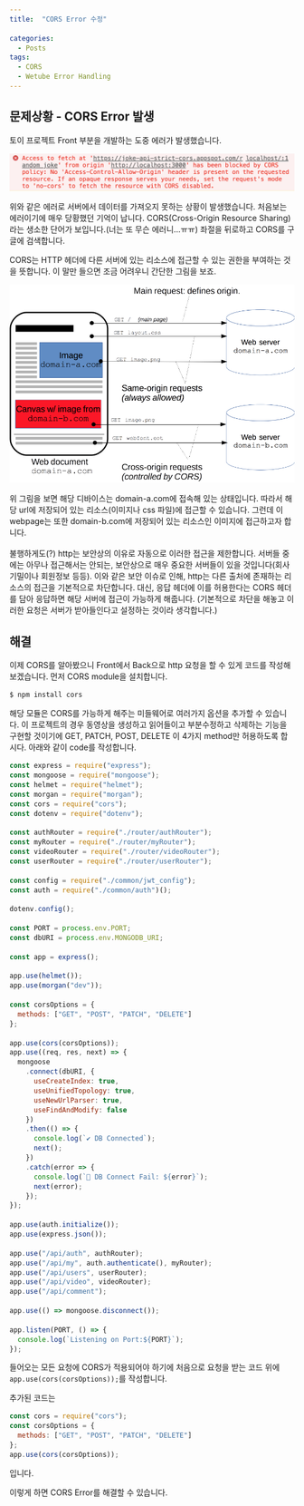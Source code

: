```yaml
---
title:  "CORS Error 수정"

categories:
  - Posts
tags:
  - CORS
  - Wetube Error Handling
---
```


## 문제상황 - CORS Error 발생

토이 프로젝트 Front 부분을 개발하는 도중 에러가 발생했습니다.

![CORS Error](/assets/images/2020/02/CORS_error.png)

위와 같은 에러로 서버에서 데이터를 가져오지 못하는 상황이 발생했습니다. 처음보는 에러이기에 매우 당황했던 기억이 납니다. CORS(Cross-Origin Resource Sharing)라는 생소한 단어가 보입니다.(너는 또 무슨 에러니...ㅠㅠ) 좌절을 뒤로하고 CORS를 구글에 검색합니다.

CORS는 HTTP 헤더에 다른 서버에 있는 리소스에 접근할 수 있는 권한을 부여하는 것을 뜻합니다. 이 말만 들으면 조금 어려우니 간단한 그림을 보죠.

![CORS](/assets/images/2020/02/CORS_principle.png)

위 그림을 보면 해당 디바이스는 domain-a.com에 접속해 있는 상태입니다. 따라서 해당 url에 저장되어 있는 리소스(이미지나 css 파일)에 접근할 수 있습니다. 그런데 이 webpage는 또한 domain-b.com에 저장되어 있는 리소스인 이미지에 접근하고자 합니다.<br><br>
불행하게도(?) http는 보안상의 이유로 자동으로 이러한 접근을 제한합니다. 서버들 중에는 아무나 접근해서는 안되는, 보안상으로 매우 중요한 서버들이 있을 것입니다(회사 기밀이나 회원정보 등등). 이와 같은 보안 이슈로 인해, http는 다른 출처에 존재하는 리소스의 접근을 기본적으로 차단합니다. 대신, 응답 헤더에 이를 허용한다는 CORS 헤더를 담아 응답하면 해당 서버에 접근이 가능하게 해줍니다. (기본적으로 차단을 해놓고 이러한 요청은 서버가 받아들인다고 설정하는 것이라 생각합니다.)

## 해결

이제 CORS를 알아봤으니 Front에서 Back으로 http 요청을 할 수 있게 코드를 작성해보겠습니다. 먼저 CORS module을 설치합니다.
```powershell
$ npm install cors
```
해당 모듈은 CORS를 가능하게 해주는 미들웨어로 여러가지 옵션을 추가할 수 있습니다. 이 프로젝트의 경우 동영상을 생성하고 읽어들이고 부분수정하고 삭제하는 기능을 구현할 것이기에 GET, PATCH, POST, DELETE 이 4가지 method만 허용하도록 합시다. 아래와 같이 code를 작성합니다.

```javascript
const express = require("express");
const mongoose = require("mongoose");
const helmet = require("helmet");
const morgan = require("morgan");
const cors = require("cors");
const dotenv = require("dotenv");

const authRouter = require("./router/authRouter");
const myRouter = require("./router/myRouter");
const videoRouter = require("./router/videoRouter");
const userRouter = require("./router/userRouter");

const config = require("./common/jwt_config");
const auth = require("./common/auth")();

dotenv.config();

const PORT = process.env.PORT;
const dbURI = process.env.MONGODB_URI;

const app = express();

app.use(helmet());
app.use(morgan("dev"));

const corsOptions = {
  methods: ["GET", "POST", "PATCH", "DELETE"]
};

app.use(cors(corsOptions));
app.use((req, res, next) => {
  mongoose
    .connect(dbURI, {
      useCreateIndex: true,
      useUnifiedTopology: true,
      useNewUrlParser: true,
      useFindAndModify: false
    })
    .then(() => {
      console.log(`✔ DB Connected`);
      next();
    })
    .catch(error => {
      console.log(`🚫 DB Connect Fail: ${error}`);
      next(error);
    });
});

app.use(auth.initialize());
app.use(express.json());

app.use("/api/auth", authRouter);
app.use("/api/my", auth.authenticate(), myRouter);
app.use("/api/users", userRouter);
app.use("/api/video", videoRouter);
app.use("/api/comment");

app.use(() => mongoose.disconnect());

app.listen(PORT, () => {
  console.log(`Listening on Port:${PORT}`);
});
```
들어오는 모든 요청에 CORS가 적용되어야 하기에 처음으로 요청을 받는 코드 위에 `app.use(cors(corsOptions));`를 작성합니다.

추가된 코드는 
```javascript
const cors = require("cors");
const corsOptions = {
  methods: ["GET", "POST", "PATCH", "DELETE"]
};
app.use(cors(corsOptions));
```
입니다.

이렇게 하면 CORS Error를 해결할 수 있습니다.
